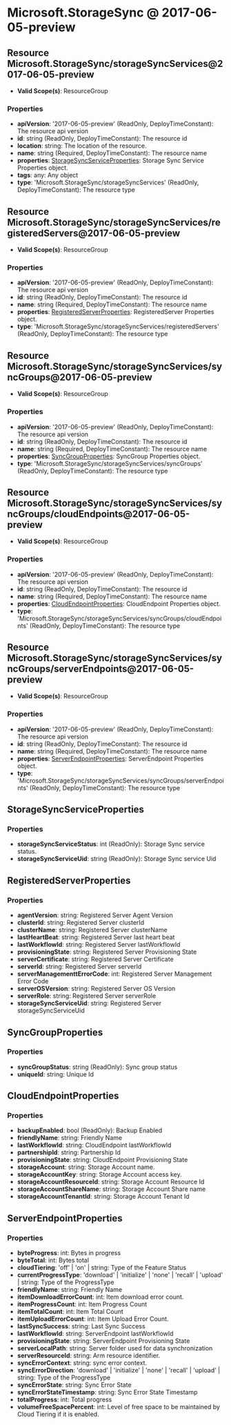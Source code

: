 # Microsoft.StorageSync @ 2017-06-05-preview

## Resource Microsoft.StorageSync/storageSyncServices@2017-06-05-preview
* **Valid Scope(s)**: ResourceGroup
### Properties
* **apiVersion**: '2017-06-05-preview' (ReadOnly, DeployTimeConstant): The resource api version
* **id**: string (ReadOnly, DeployTimeConstant): The resource id
* **location**: string: The location of the resource.
* **name**: string (Required, DeployTimeConstant): The resource name
* **properties**: [StorageSyncServiceProperties](#storagesyncserviceproperties): Storage Sync Service Properties object.
* **tags**: any: Any object
* **type**: 'Microsoft.StorageSync/storageSyncServices' (ReadOnly, DeployTimeConstant): The resource type

## Resource Microsoft.StorageSync/storageSyncServices/registeredServers@2017-06-05-preview
* **Valid Scope(s)**: ResourceGroup
### Properties
* **apiVersion**: '2017-06-05-preview' (ReadOnly, DeployTimeConstant): The resource api version
* **id**: string (ReadOnly, DeployTimeConstant): The resource id
* **name**: string (Required, DeployTimeConstant): The resource name
* **properties**: [RegisteredServerProperties](#registeredserverproperties): RegisteredServer Properties object.
* **type**: 'Microsoft.StorageSync/storageSyncServices/registeredServers' (ReadOnly, DeployTimeConstant): The resource type

## Resource Microsoft.StorageSync/storageSyncServices/syncGroups@2017-06-05-preview
* **Valid Scope(s)**: ResourceGroup
### Properties
* **apiVersion**: '2017-06-05-preview' (ReadOnly, DeployTimeConstant): The resource api version
* **id**: string (ReadOnly, DeployTimeConstant): The resource id
* **name**: string (Required, DeployTimeConstant): The resource name
* **properties**: [SyncGroupProperties](#syncgroupproperties): SyncGroup Properties object.
* **type**: 'Microsoft.StorageSync/storageSyncServices/syncGroups' (ReadOnly, DeployTimeConstant): The resource type

## Resource Microsoft.StorageSync/storageSyncServices/syncGroups/cloudEndpoints@2017-06-05-preview
* **Valid Scope(s)**: ResourceGroup
### Properties
* **apiVersion**: '2017-06-05-preview' (ReadOnly, DeployTimeConstant): The resource api version
* **id**: string (ReadOnly, DeployTimeConstant): The resource id
* **name**: string (Required, DeployTimeConstant): The resource name
* **properties**: [CloudEndpointProperties](#cloudendpointproperties): CloudEndpoint Properties object.
* **type**: 'Microsoft.StorageSync/storageSyncServices/syncGroups/cloudEndpoints' (ReadOnly, DeployTimeConstant): The resource type

## Resource Microsoft.StorageSync/storageSyncServices/syncGroups/serverEndpoints@2017-06-05-preview
* **Valid Scope(s)**: ResourceGroup
### Properties
* **apiVersion**: '2017-06-05-preview' (ReadOnly, DeployTimeConstant): The resource api version
* **id**: string (ReadOnly, DeployTimeConstant): The resource id
* **name**: string (Required, DeployTimeConstant): The resource name
* **properties**: [ServerEndpointProperties](#serverendpointproperties): ServerEndpoint Properties object.
* **type**: 'Microsoft.StorageSync/storageSyncServices/syncGroups/serverEndpoints' (ReadOnly, DeployTimeConstant): The resource type

## StorageSyncServiceProperties
### Properties
* **storageSyncServiceStatus**: int (ReadOnly): Storage Sync service status.
* **storageSyncServiceUid**: string (ReadOnly): Storage Sync service Uid

## RegisteredServerProperties
### Properties
* **agentVersion**: string: Registered Server Agent Version
* **clusterId**: string: Registered Server clusterId
* **clusterName**: string: Registered Server clusterName
* **lastHeartBeat**: string: Registered Server last heart beat
* **lastWorkflowId**: string: Registered Server lastWorkflowId
* **provisioningState**: string: Registered Server Provisioning State
* **serverCertificate**: string: Registered Server Certificate
* **serverId**: string: Registered Server serverId
* **serverManagementtErrorCode**: int: Registered Server Management Error Code
* **serverOSVersion**: string: Registered Server OS Version
* **serverRole**: string: Registered Server serverRole
* **storageSyncServiceUid**: string: Registered Server storageSyncServiceUid

## SyncGroupProperties
### Properties
* **syncGroupStatus**: string (ReadOnly): Sync group status
* **uniqueId**: string: Unique Id

## CloudEndpointProperties
### Properties
* **backupEnabled**: bool (ReadOnly): Backup Enabled
* **friendlyName**: string: Friendly Name
* **lastWorkflowId**: string: CloudEndpoint lastWorkflowId
* **partnershipId**: string: Partnership Id
* **provisioningState**: string: CloudEndpoint Provisioning State
* **storageAccount**: string: Storage Account name.
* **storageAccountKey**: string: Storage Account access key.
* **storageAccountResourceId**: string: Storage Account Resource Id
* **storageAccountShareName**: string: Storage Account Share name
* **storageAccountTenantId**: string: Storage Account Tenant Id

## ServerEndpointProperties
### Properties
* **byteProgress**: int: Bytes in progress
* **byteTotal**: int: Bytes total
* **cloudTiering**: 'off' | 'on' | string: Type of the Feature Status
* **currentProgressType**: 'download' | 'initialize' | 'none' | 'recall' | 'upload' | string: Type of the ProgressType
* **friendlyName**: string: Friendly Name
* **itemDownloadErrorCount**: int: Item download error count.
* **itemProgressCount**: int: Item Progress Count
* **itemTotalCount**: int: Item Total Count
* **itemUploadErrorCount**: int: Item Upload Error Count.
* **lastSyncSuccess**: string: Last Sync Success
* **lastWorkflowId**: string: ServerEndpoint lastWorkflowId
* **provisioningState**: string: ServerEndpoint Provisioning State
* **serverLocalPath**: string: Server folder used for data synchronization
* **serverResourceId**: string: Arm resource identifier.
* **syncErrorContext**: string: sync error context.
* **syncErrorDirection**: 'download' | 'initialize' | 'none' | 'recall' | 'upload' | string: Type of the ProgressType
* **syncErrorState**: string: Sync Error State
* **syncErrorStateTimestamp**: string: Sync Error State Timestamp
* **totalProgress**: int: Total progress
* **volumeFreeSpacePercent**: int: Level of free space to be maintained by Cloud Tiering if it is enabled.

